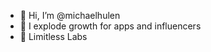 - 👋 Hi, I’m @michaelhulen
- 👀 I explode growth for apps and influencers
- 💞️ Limitless Labs
<!---
michaelhulen/michaelhulen is a ✨ special ✨ repository because its `README.md` (this file) appears on your GitHub profile.
You can click the Preview link to take a look at your changes.
--->
